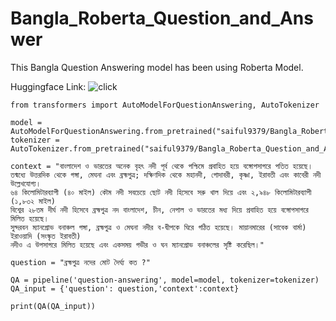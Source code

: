# Bangla_Roberta_Question_and_Answer
This Bangla Question Answering model has been using Roberta Model.



Huggingface Link: ![click](https://huggingface.co/saiful9379/Bangla_Roberta_Question_and_Answer)

```
from transformers import AutoModelForQuestionAnswering, AutoTokenizer

model = AutoModelForQuestionAnswering.from_pretrained("saiful9379/Bangla_Roberta_Question_and_Answer")
tokenizer = AutoTokenizer.from_pretrained("saiful9379/Bangla_Roberta_Question_and_Answer")

context = "বাংলাদেশ ও ভারতের অনেক বৃহৎ নদী পূর্ব থেকে পশ্চিমে প্রবাহিত হয়ে বঙ্গোপসাগরে পতিত হয়েছে।
তন্মধ্যে উত্তরদিক থেকে গঙ্গা, মেঘনা এবং ব্রহ্মপুত্র; দক্ষিণদিক থেকে মহানদী, গোদাবরী, কৃষ্ণা, ইরাবতী এবং কাবেরী নদী উল্লেখযোগ্য।
৬৪ কিলোমিটারব্যাপী (৪০ মাইল) কৌম নদী সবচেয়ে ছোট নদী হিসেবে সরু খাল দিয়ে এবং ২,৯৪৮ কিলোমিটারব্যাপী (১,৮৩২ মাইল)
বিশ্বের ২৮তম দীর্ঘ নদী হিসেবে ব্রহ্মপুত্র নদ বাংলাদেশ, চীন, নেপাল ও ভারতের মধ্য দিয়ে প্রবাহিত হয়ে বঙ্গোপসাগরে মিলিত হয়েছে।
সুন্দরবন ম্যানগ্রোভ বনাঞ্চল গঙ্গা, ব্রহ্মপুত্র ও মেঘনা নদীর ব-দ্বীপকে ঘিরে গঠিত হয়েছে। মায়ানমারের (সাবেক বার্মা) ইরাওয়াদি (সংস্কৃত ইরাবতী)
নদীও এ উপসাগরে মিলিত হয়েছে এবং একসময় গভীর ও ঘন ম্যানগ্রোভ বনাঞ্চলের সৃষ্টি করেছিল।"
 
question = "ব্রহ্মপুত্র নদের মোট দৈর্ঘ্য কত ?"

QA = pipeline('question-answering', model=model, tokenizer=tokenizer)
QA_input = {'question': question,'context':context}

print(QA(QA_input))

```
